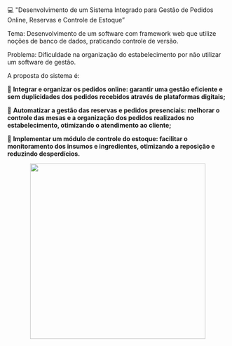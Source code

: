 :computer: "Desenvolvimento de um Sistema Integrado para Gestão de
Pedidos Online, Reservas e Controle de Estoque”

Tema:
Desenvolvimento de um software com framework web que utilize noções de banco de dados, praticando controle de versão.

Problema:
Dificuldade na organização do estabelecimento por não utilizar um software de gestão.

A proposta do sistema é:

:rocket: **Integrar e organizar os pedidos online: garantir uma gestão eficiente e sem
duplicidades dos pedidos recebidos através de plataformas digitais;**

:rocket: **Automatizar a gestão das reservas e pedidos presenciais: melhorar o controle das
mesas e a organização dos pedidos realizados no estabelecimento, otimizando o
atendimento ao cliente;**

:rocket: **Implementar um módulo de controle do estoque: facilitar o monitoramento dos
insumos e ingredientes, otimizando a reposição e reduzindo desperdícios.**

<p align="center">
  <img src="https://img.uenicdn.com/image/upload/v1554311487/category/shutterstock_334701605.jpg" width="400"/>
</p>




